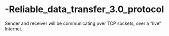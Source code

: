 # -Reliable_data_transfer_3.0_protocol
Sender and receiver will be communicating over TCP sockets, over a “live” Internet. 
